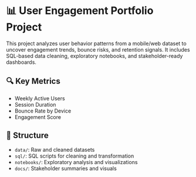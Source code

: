 # 📊 User Engagement Portfolio Project

This project analyzes user behavior patterns from a mobile/web dataset to uncover engagement trends, bounce risks, and retention signals. It includes SQL-based data cleaning, exploratory notebooks, and stakeholder-ready dashboards.

## 🔍 Key Metrics
- Weekly Active Users
- Session Duration
- Bounce Rate by Device
- Engagement Score

## 📁 Structure
- `data/`: Raw and cleaned datasets
- `sql/`: SQL scripts for cleaning and transformation
- `notebooks/`: Exploratory analysis and visualizations
- `docs/`: Stakeholder summaries and visuals